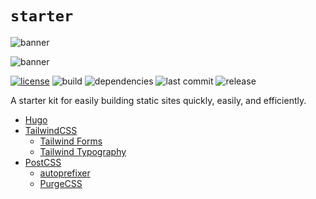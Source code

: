 # `starter`


![banner](https://socialify.git.ci/bradp/starter/image?description=1&descriptionEditable=%F0%9F%8E%89%EF%B8%8F%20%20the%20perfect%20static%20site%20starter%20kit.%20%F0%9F%8E%89%EF%B8%8F&font=Source%20Code%20Pro&owner=1&theme=Dark)

![banner](https://socialify.git.ci/bradp/bradparbs.com/image?description=1&descriptionEditable=%F0%9F%8E%89%EF%B8%8F%20%20the%20perfect%20static%20site%20starter%20kit.%20%F0%9F%8E%89%EF%B8%8F&font=Source%20Code%20Pro&owner=1&theme=Dark)

[![license](https://img.shields.io/github/license/bradp/starter.svg?style=flat-square)](LICENSE) ![build](https://img.shields.io/github/workflow/status/bradp/starter/build/main?style=flat-square) ![dependencies](https://img.shields.io/david/bradp/starter?style=flat-square) ![last commit](https://img.shields.io/github/last-commit/bradp/starter?style=flat-square) ![release](https://img.shields.io/github/v/release/bradp/starter?style=flat-square)

A starter kit for easily building static sites quickly, easily, and efficiently.

 - [Hugo](https://gohugo.io)
 - [TailwindCSS](https://tailwind.css)
   - [Tailwind Forms](https://github.com/tailwindlabs/tailwindcss-forms)
   - [Tailwind Typography](https://github.com/tailwindlabs/tailwindcss-typography)
 - [PostCSS](https://github.com/postcss/postcss)
   - [autoprefixer](https://github.com/postcss/autoprefixer)
   - [PurgeCSS](https://github.com/FullHuman/purgecss)

